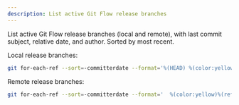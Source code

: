 ```yaml
---
description: List active Git Flow release branches
---
```


List active Git Flow release branches (local and remote), with last commit subject, relative date, and author. Sorted by most recent.

Local release branches:
```bash
git for-each-ref --sort=-committerdate --format='%(HEAD) %(color:yellow)%(refname:short)%(color:reset) - %(contents:subject) %(color:blue)%(committerdate:relative)%(color:reset) (%(authorname))' refs/heads/release
```

Remote release branches:
```bash
git for-each-ref --sort=-committerdate --format='  %(color:yellow)%(refname:short)%(color:reset) - %(contents:subject) %(color:blue)%(committerdate:relative)%(color:reset) (%(authorname))' refs/remotes/origin/release
```
